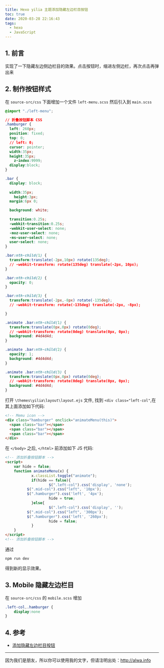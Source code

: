 ```yaml
---
title: Hexo yilia 主题添加隐藏左边栏目按钮
toc: true
date: 2020-03-28 22:16:43
tags:
  - hexo
  - JavaScript
---
```


## 1. 前言

实现了一下隐藏左边侧边栏目的效果。点击按钮时，缩进左侧边栏，再次点击再弹出来

<!-- more -->

## 2. 制作按钮样式
在 `source-src/css` 下面增加一个文件 `left-menu.scss` 然后引入到 `main.scss`
```css
@import "./left-menu";
```

```css
// 折叠按钮脚本 CSS
.hamburger {
  left: 260px;
  position: fixed;
  top: 0;
  // left: 0;
  cursor: pointer;
  width:35px;
  height:35px;
	z-index:9999;
  display:block;
}

.bar {
  display: block;
  
  width:35px;
	height:3px;
  margin:6px 0;

  background: white;
  
  transition:0.25s;
  -webkit-transition:0.25s;
  -webkit-user-select: none;
  -moz-user-select: none;    
  -ms-user-select: none;      
  user-select: none;          
}

.bar:nth-child(1) {
  transform:translate(-2px,10px) rotate(135deg);
  // -webkit-transform: rotate(135deg) translate(-2px, 10px);
}

.bar:nth-child(2) {
  opacity: 0;
}

.bar:nth-child(3) {
  transform:translate(-2px,-8px) rotate(-135deg);
  // -webkit-transform: rotate(-135deg) translate(-2px, -8px);

}

.animate .bar:nth-child(1) {
  transform:translate(0px,0px) rotate(0deg);
  // -webkit-transform: rotate(0deg) translate(0px, 0px);
  background: #4d4d4d;
}

.animate .bar:nth-child(2) {
  opacity: 1;
  background: #4d4d4d;
}

.animate .bar:nth-child(3) {
  transform:translate(0px,0px) rotate(0deg);
  // -webkit-transform: rotate(0deg) translate(0px, 0px);
  background: #4d4d4d;
}
```

打开 `\themes\yilia\layout\layout.ejs` 文件, 找到 `<div class="left-col"`,在其上面添加如下代码:
```html
<!-- Memu icon -->
<div class="hamburger" onclick="animateMenu(this)">
  <span class="bar"></span>
  <span class="bar"></span>
  <span class="bar"></span>
</div>
```
在 `</body>` 之后, `</html>` 前添加如下 JS 代码:
```html
<!-- 添加折叠按钮脚本 -->
<script>
	var hide = false;
	function animateMenu(x) {
			x.classList.toggle("animate");
			if(hide == false){
					$(".left-col").css('display', 'none');
          $(".mid-col").css("left", '10px');
          $(".hamburger").css('left', '4px');
					hide = true;
			}else{
					$(".left-col").css('display', '');
          $(".mid-col").css("left", '300px');
          $(".hamburger").css('left', '260px');
					hide = false;
			}
	}
</script>
<!-- 添加折叠按钮脚本 -->
```
通过
```
npm run dev
```
得到新的显示效果。



## 3. Mobile 隐藏左边栏目
在 `source-src/css` 的 `mobile.scss` 增加
```css
.left-col,.hamburger {
    display:none
}
```

## 4. 参考
- [添加隐藏左边栏目按钮](https://cqh-i.github.io/2019/08/07/hexo-yilia%E4%B8%BB%E9%A2%98%E6%B7%BB%E5%8A%A0%E9%9A%90%E8%97%8F%E5%B7%A6%E8%BE%B9%E6%A0%8F%E7%9B%AE%E6%8C%89%E9%92%AE/)

---

因为我们是朋友，所以你可以使用我的文字，但请注明出处：http://alwa.info